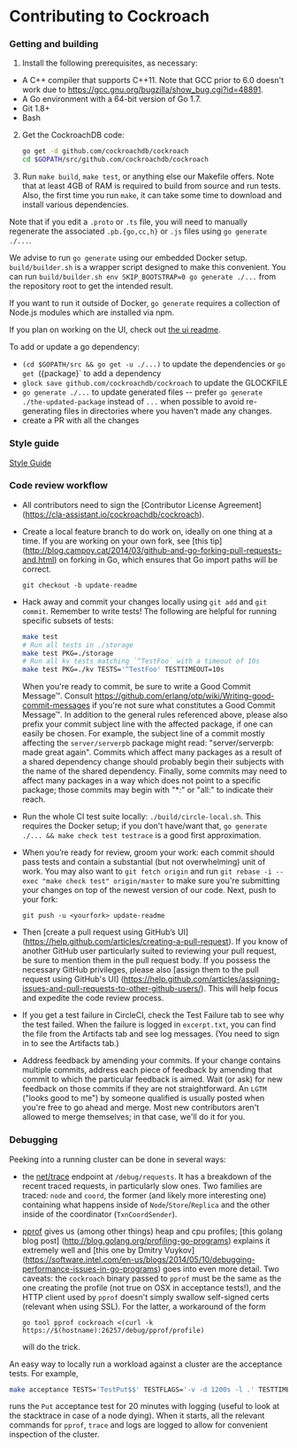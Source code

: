 # Contributing to Cockroach

### Getting and building

1.  Install the following prerequisites, as necessary:
  - A C++ compiler that supports C++11. Note that GCC prior to 6.0 doesn't
  work due to https://gcc.gnu.org/bugzilla/show_bug.cgi?id=48891.
  - A Go environment with a 64-bit version of Go 1.7.
  - Git 1.8+
  - Bash

2.  Get the CockroachDB code:

	```bash
	go get -d github.com/cockroachdb/cockroach
	cd $GOPATH/src/github.com/cockroachdb/cockroach
	```

3.  Run `make build`, `make test`, or anything else our Makefile offers. Note
that at least 4GB of RAM is required to build from source and run tests. Also,
the first time you run `make`, it can take some time to download and install
various dependencies.

Note that if you edit a `.proto` or `.ts` file, you will need to manually
regenerate the associated `.pb.{go,cc,h}` or `.js` files using `go generate
./...`.

We advise to run `go generate` using our embedded Docker setup.
`build/builder.sh` is a wrapper script designed to make this convenient. You can
run `build/builder.sh env SKIP_BOOTSTRAP=0 go generate ./...` from the repository
root to get the intended result.

If you want to run it outside of Docker, `go generate` requires a collection of
Node.js modules which are installed via npm.

If you plan on working on the UI, check out [the ui readme](ui).

To add or update a go dependency:

- `(cd $GOPATH/src && go get -u ./...)` to update the dependencies or `go get
  `({package}` to add a dependency
- `glock save github.com/cockroachdb/cockroach` to update the GLOCKFILE
- `go generate ./...` to update generated files -- prefer
  `go generate ./the-updated-package` instead of `...` when possible to avoid
  re-generating files in directories where you haven't made any changes.
- create a PR with all the changes

### Style guide

[Style Guide](STYLE.md)

### Code review workflow

+ All contributors need to sign the [Contributor License Agreement]
  (https://cla-assistant.io/cockroachdb/cockroach).

+ Create a local feature branch to do work on, ideally on one thing at a time.
  If you are working on your own fork, see [this tip]
  (http://blog.campoy.cat/2014/03/github-and-go-forking-pull-requests-and.html)
  on forking in Go, which ensures that Go import paths will be correct.

  `git checkout -b update-readme`

+ Hack away and commit your changes locally using `git add` and `git commit`.
  Remember to write tests! The following are helpful for running specific
  subsets of tests:

  ```bash
  make test
  # Run all tests in ./storage
  make test PKG=./storage
  # Run all kv tests matching `^TestFoo` with a timeout of 10s
  make test PKG=./kv TESTS='^TestFoo' TESTTIMEOUT=10s
  ```

  When you're ready to commit, be sure to write a Good Commit Message™. Consult
  https://github.com/erlang/otp/wiki/Writing-good-commit-messages if you're
  not sure what constitutes a Good Commit Message™.
  In addition to the general rules referenced above, please also prefix your
  commit subject line with the affected package, if one can easily be chosen.
  For example, the subject line of a commit mostly affecting the
  `server/serverpb` package might read: "server/serverpb: made great again".
  Commits which affect many packages as a result of a shared dependency change
  should probably begin their subjects with the name of the shared dependency.
  Finally, some commits may need to affect many packages in a way which does
  not point to a specific package; those commits may begin with "*:" or "all:"
  to indicate their reach.

+ Run the whole CI test suite locally: `./build/circle-local.sh`. This requires
  the Docker setup; if you don't have/want that,
  `go generate ./... && make check test testrace` is a good first approximation.

+ When you’re ready for review, groom your work: each commit should pass tests
  and contain a substantial (but not overwhelming) unit of work. You may also
  want to `git fetch origin` and run
  `git rebase -i --exec "make check test" origin/master` to make sure you're
  submitting your changes on top of the newest version of our code. Next, push
  to your fork:

  `git push -u <yourfork> update-readme`

+ Then [create a pull request using GitHub’s UI]
  (https://help.github.com/articles/creating-a-pull-request). If you know of
  another GitHub user particularly suited to reviewing your pull request, be
  sure to mention them in the pull request body. If you possess the necessary
  GitHub privileges, please also [assign them to the pull request using
  GitHub's UI] (https://help.github.com/articles/assigning-issues-and-pull-requests-to-other-github-users/).
  This will help focus and expedite the code review process.

+ If you get a test failure in CircleCI, check the Test Failure tab to see why
  the test failed. When the failure is logged in `excerpt.txt`, you can find
  the file from the Artifacts tab and see log messages. (You need to sign in to
  see the Artifacts tab.)

+ Address feedback by amending your commits. If your change contains multiple
  commits, address each piece of feedback by amending that commit to which the
  particular feedback is aimed. Wait (or ask) for new feedback on those
  commits if they are not straightforward. An `LGTM` ("looks good to me") by
  someone qualified is usually posted when you're free to go ahead and merge.
  Most new contributors aren't allowed to merge themselves; in that case, we'll
  do it for you.

### Debugging

Peeking into a running cluster can be done in several ways:

* the [net/trace](https://godoc.org/golang.org/x/net/trace) endpoint at
  `/debug/requests`.  It has a breakdown of the recent traced requests, in
  particularly slow ones. Two families are traced: `node` and `coord`, the
  former (and likely more interesting one) containing what happens inside of
  `Node`/`Store`/`Replica` and the other inside of the coordinator
  (`TxnCoordSender`).
* [pprof](https://golang.org/pkg/net/http/pprof/) gives us (among other things)
  heap and cpu profiles; [this golang blog post]
  (http://blog.golang.org/profiling-go-programs) explains it extremely well and
  [this one by Dmitry Vuykov]
  (https://software.intel.com/en-us/blogs/2014/05/10/debugging-performance-issues-in-go-programs)
  goes into even more detail. Two caveats: the `cockroach` binary passed to
  `pprof` must be the same as the one creating the profile (not true on OSX in
  acceptance tests!), and the HTTP client used by `pprof` doesn't simply
  swallow self-signed certs (relevant when using SSL). For the latter, a
  workaround of the form

  ```
  go tool pprof cockroach <(curl -k https://$(hostname):26257/debug/pprof/profile)
  ```

  will do the trick.

An easy way to locally run a workload against a cluster are the acceptance
tests. For example,

```bash
make acceptance TESTS='TestPut$$' TESTFLAGS='-v -d 1200s -l .' TESTTIMEOUT=1210s
```

runs the `Put` acceptance test for 20 minutes with logging (useful to look at
the stacktrace in case of a node dying). When it starts, all the relevant
commands for `pprof`, `trace` and logs are logged to allow for convenient
inspection of the cluster.
